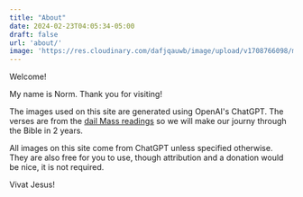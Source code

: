 ```yaml
---
title: "About"
date: 2024-02-23T04:05:34-05:00
draft: false
url: 'about/'
image: 'https://res.cloudinary.com/dafjqauwb/image/upload/v1708766098/matt419/resources/matthew419-banner_yfmjly.webp'
---
```


Welcome!

My name is Norm. Thank you for visiting!

The images used on this site are generated using OpenAI's ChatGPT. The verses are from the [dail Mass readings](https://www.dynamiccatholic.com) so we will make our journy through the Bible in 2 years.

All images on this site come from ChatGPT unless specified otherwise. They are also free for you to use, though attribution and a donation would be nice, it is not required.

Vivat Jesus!
